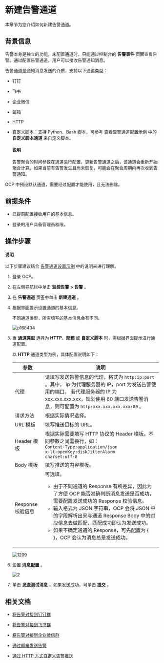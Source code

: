 # 新建告警通道

本章节为您介绍如何新建告警通道。

## 背景信息

告警本身是独立的功能，未配置通道时，只能通过控制台的 **告警事件** 页面查看告警。通过配置告警通道，用户可以接收告警通知消息。

告警通道是通知消息发送的介质，支持以下通道类型：

* 钉钉

* 飞书

* 企业微信

* 邮箱

* HTTP

* 自定义脚本：支持 Python、Bash 脚本，可参考 [查看告警通道配置示例](../500.manage-alert-channels/600.examples-of-alert-channel-configuration.md) 中的 **自定义脚本通道** 来自定义脚本。

  <main id="notice" type='explain'>
    <h4>说明</h4>
    <p>告警聚合的时间参数在通道进行配置，更新告警通道之后，该通道会重新开始聚合计算。如果当前有告警发生且尚未恢复，可能会在聚合周期内再次收到告警通知。</p>
  </main>

OCP 中预设默认通道，需要经过配置才能使用，且无法删除。

## 前提条件

* 已提前配置接收用户的基本信息。

* 登录的用户具备管理员权限。

## 操作步骤

  <main id="notice" type='explain'>
    <h4>说明</h4>
    <p>以下步骤建议结合 <a href="700.alarm-channel-settings-example.md">告警通道设置示例</a> 中的说明来进行理解。</p>
  </main>

1. 登录 OCP。

2. 在左侧导航栏中单击 **监控告警** **\>** **告警** 。

3. 在 **告警通道** 页签中单击 **新建通道** 。

4. 根据界面提示设置通道的基本信息。

    不同通道类型，所需填写的基本信息会有不同。

   ![p168434](https://obbusiness-private.oss-cn-shanghai.aliyuncs.com/doc/img/ocp/401/%E5%91%8A%E8%AD%A6%E9%80%9A%E9%81%93%E5%9F%BA%E6%9C%AC%E4%BF%A1%E6%81%AF1.png)

5. 当 **通道类型** 选择为 **HTTP**、**邮箱** 或 **自定义脚本** 时，需根据界面提示进行通道配置。

   以 **HTTP** 通道类型为例，具体配置说明如下：

   |  参数 |  说明    |
   |------|-------|
   | 代理        | 请填写发送告警信息的代理，格式为 `http:ip:port` 。其中， ip 为代理服务器的 IP，port 为发送告警使用的端口。 若代理服务器的 IP 为 xxx.xxx.xxx.xxx，规划使用 80 端口发送告警消息，则可配置为 `http:xxx.xxx.xxx.xxx:80` 。    |
   | 请求方法      | 根据实际情况选择。 |
   | URL 模板    | 填写推送目标的 URL。  |
   | Header 模板 | 根据实际需要填写 HTTP 协议的 Header 模板。不同参数之间需换行，如：</br><code>Content-Type:application/json</br>x-lt-openKey:diskJitterAlarm</br>charset:utf-8</code>  |
   | Body 模板   | 填写推送的内容模板。  |
   | Response 校验信息      | 可选填。<ul><li> 由于不同通道的 Response 有所差异，因此为了方便 OCP 能否准确判断消息发送是否成功，需要配置发送成功的 Response 校验信息。</li> <li> 输入格式为 JSON 字符串，OCP 会将 JSON 中的字段解析出来与通道 Response Body 中的对应信息去做匹配，匹配成功即认为发送成功。</li> <li> 如果不确定通道的 Response，可先配置为 { }，OCP 会认为消息总是发送成功。</li><ul>  |

   ![1209](https://obbusiness-private.oss-cn-shanghai.aliyuncs.com/doc/img/ocp/401/%E9%80%9A%E9%81%93%E9%85%8D%E7%BD%AE%E6%9B%B4%E6%96%B0-1.png)

6. 设置 **消息配置** 。

   ![2](https://obbusiness-private.oss-cn-shanghai.aliyuncs.com/doc/img/ocp/401/%E6%B6%88%E6%81%AF%E9%85%8D%E7%BD%AE-1.png)

7. 单击 **发送测试消息** ，如果发送成功，可单击 **提交** 。

## 相关文档

* [将告警对接到钉钉群](../../../1850.ocp-om-best-practices/1700.connect-the-alarm-to-the-dingding.md)

* [将告警对接到飞书群](../../../1850.ocp-om-best-practices/1800.connect-the-alarm-to-the-feishu.md)

* [将告警对接到企业微信群](../../../1850.ocp-om-best-practices/1900.connect-the-alarm-to-the-enterprise-wechat.md)

* [通过邮箱发送告警](../../../1850.ocp-om-best-practices/2000.sending-alerts-through-email.md)

* [通过 HTTP 方式自定义告警推送](../../../1850.ocp-om-best-practices/2100.customize-alarm-push-through-http.md)